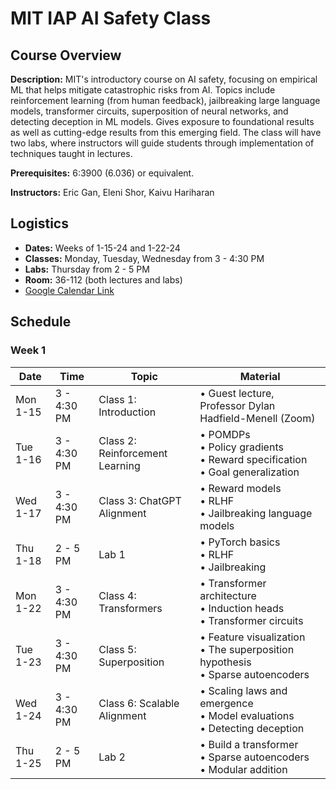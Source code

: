 # MIT IAP AI Safety Class

## Course Overview
**Description:**
MIT's introductory course on AI safety, focusing on empirical ML that helps mitigate catastrophic risks from AI. Topics include reinforcement learning (from human feedback), jailbreaking large language models, transformer circuits, superposition of neural networks, and detecting deception in ML models. Gives exposure to foundational results as well as cutting-edge results from this emerging field. The class will have two labs, where instructors will guide students through implementation of techniques taught in lectures.

**Prerequisites:** 6:3900 (6.036) or equivalent.

**Instructors:** Eric Gan, Eleni Shor, Kaivu Hariharan

## Logistics
- **Dates:** Weeks of 1-15-24 and 1-22-24
- **Classes:** Monday, Tuesday, Wednesday from 3 - 4:30 PM
- **Labs:** Thursday from 2 - 5 PM
- **Room:** 36-112 (both lectures and labs)
- [Google Calendar Link](https://calendar.google.com/calendar/u/0?cid=YmYwMWNjY2FmMGE0YjQxZTg4MGJhMjYyYWVkMWEwNzAwZGYzNTFjNTc3Mjc2YTU2OTRmYzQ1ZDkzZjJiYTFiYUBncm91cC5jYWxlbmRhci5nb29nbGUuY29t)

## Schedule

### Week 1
| Date     | Time        | Topic                                   | Material                                                                                        |
|----------|-------------|-----------------------------------------|-------------------------------------------------------------------------------------------------|
| Mon 1-15 | 3 - 4:30 PM | Class 1: Introduction                   | • Guest lecture, Professor Dylan Hadfield-Menell (Zoom)                                         |
| Tue 1-16 | 3 - 4:30 PM | Class 2: Reinforcement Learning         | • POMDPs<br>• Policy gradients<br>• Reward specification<br>• Goal generalization               |
| Wed 1-17 | 3 - 4:30 PM | Class 3: ChatGPT Alignment              | • Reward models<br>• RLHF<br>• Jailbreaking language models                                     |
| Thu 1-18 | 2 - 5 PM    | Lab 1                                   | • PyTorch basics<br>• RLHF<br>• Jailbreaking                                                    |
| Mon 1-22 | 3 - 4:30 PM | Class 4: Transformers                   | • Transformer architecture<br>• Induction heads<br>• Transformer circuits                       |
| Tue 1-23 | 3 - 4:30 PM | Class 5: Superposition                  | • Feature visualization<br>• The superposition hypothesis<br>• Sparse autoencoders              |
| Wed 1-24 | 3 - 4:30 PM | Class 6: Scalable Alignment             | • Scaling laws and emergence<br>• Model evaluations<br>• Detecting deception                    |
| Thu 1-25 | 2 - 5 PM    | Lab 2                                   | • Build a transformer<br>• Sparse autoencoders<br>• Modular addition                            |
